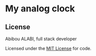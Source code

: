 # My analog clock


## License
Abibou ALABI, full stack developer

Licensed under the [MIT License](LICENSE) for code. 
